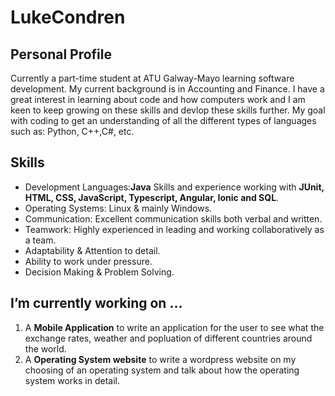 # LukeCondren
## Personal Profile

Currently a part-time student at ATU Galway-Mayo learning software development. My current background is in Accounting and Finance. I have a great interest in learning about code and how computers work and I am keen to keep growing on these skills and devlop these skills further. 
My goal with coding to get an understanding of all the different types of languages such as: Python, C++,C#, etc.

## Skills

- Development Languages:**Java** Skills and experience working with **JUnit, HTML, CSS, JavaScript, Typescript, Angular, Ionic and SQL**.
- Operating Systems: Linux & mainly Windows.
- Communication: Excellent communication skills both verbal and written.
- Teamwork: Highly experienced in leading and working collaboratively as a team.
- Adaptability & Attention to detail.
- Ability to work under pressure.
- Decision Making & Problem Solving.



## I’m currently working on ...

1.  A **Mobile Application** to write an application for the user to see what the exchange rates, weather and popluation of different countries around the world.
2. A **Operating System website** to write a wordpress website on my choosing of an operating system and talk about how the operating system works in detail.
